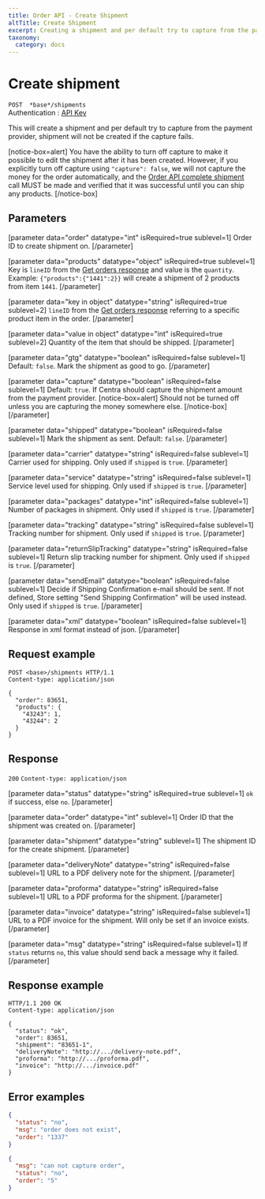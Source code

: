 ```yaml
---
title: Order API - Create Shipment
altTitle: Create Shipment
excerpt: Creating a shipment and per default try to capture from the payment provider
taxonomy:
  category: docs
---
```


# Create shipment

`POST  *base*/shipments`  
Authentication : [API Key](/api-references/api-intro#authentication)

This will create a shipment and per default try to capture from the payment provider, shipment will not be created if the capture fails.

[notice-box=alert]
You have the ability to turn off capture to make it possible to edit the shipment after it has been created. However, if you explicitly turn off capture using ``"capture": false``, we will not capture the money for the order automatically, and the [Order API complete shipment](/api-references/order-api/api-reference/complete-shipment) call MUST be made and verified that it was successful until you can ship any products.
[/notice-box]

## Parameters

[parameter data="order" datatype="int" isRequired=true sublevel=1]
Order ID to create shipment on.
[/parameter]

[parameter data="products" datatype="object" isRequired=true sublevel=1]
Key is ``lineID`` from the [Get orders response](/api-references/order-api/api-reference/get-orders#response) and value is the ``quantity``.
Example: ``{"products":{"1441":2}}`` will create a shipment of 2 products from item ``1441``.
[/parameter]

[parameter data="key in object" datatype="string" isRequired=true sublevel=2]
``lineID`` from the [Get orders response](/api-references/order-api/api-reference/get-orders#response) referring to a specific product item in the order.
[/parameter]

[parameter data="value in object" datatype="int" isRequired=true sublevel=2]
Quantity of the item that should be shipped.
[/parameter]

[parameter data="gtg" datatype="boolean" isRequired=false sublevel=1]
Default: ``false``. Mark the shipment as good to go.
[/parameter]

[parameter data="capture" datatype="boolean" isRequired=false sublevel=1]
Default: ``true``. If Centra should capture the shipment amount from the payment provider.
[notice-box=alert]
Should not be turned off unless you are capturing the money somewhere else.
[/notice-box]
[/parameter]

[parameter data="shipped" datatype="boolean" isRequired=false sublevel=1]
Mark the shipment as sent. Default: ``false``.
[/parameter]

[parameter data="carrier" datatype="string" isRequired=false sublevel=1]
Carrier used for shipping. Only used if ``shipped`` is ``true``.
[/parameter]

[parameter data="service" datatype="string" isRequired=false sublevel=1]
Service level used for shipping. Only used if ``shipped`` is ``true``.
[/parameter]

[parameter data="packages" datatype="int" isRequired=false sublevel=1]
Number of packages in shipment. Only used if ``shipped`` is ``true``.
[/parameter]

[parameter data="tracking" datatype="string" isRequired=false sublevel=1]
Tracking number for shipment. Only used if ``shipped`` is ``true``.
[/parameter]

[parameter data="returnSlipTracking" datatype="string" isRequired=false sublevel=1]
Return slip tracking number for shipment. Only used if ``shipped`` is ``true``.
[/parameter]

[parameter data="sendEmail" datatype="boolean" isRequired=false sublevel=1]
Decide if Shipping Confirmation e-mail should be sent. If not defined, Store setting "Send Shipping Confirmation" will be used instead. Only used if ``shipped`` is ``true``.
[/parameter]

[parameter data="xml" datatype="boolean" isRequired=false sublevel=1]
Response in xml format instead of json.
[/parameter]

## Request example

```http
POST <base>/shipments HTTP/1.1
Content-type: application/json

{
  "order": 83651,
  "products": {
    "43243": 1,
    "43244": 2
  }
}
```

<!--
```eval_rst
.. _create-shipment-response:
```
-->

## Response

`200` `Content-type: application/json`

[parameter data="status" datatype="string" isRequired=true sublevel=1]
``ok`` if success, else ``no``.
[/parameter]

[parameter data="order" datatype="int" sublevel=1]
Order ID that the shipment was created on.
[/parameter]

[parameter data="shipment" datatype="string" sublevel=1]
The shipment ID for the create shipment.
[/parameter]

[parameter data="deliveryNote" datatype="string" isRequired=false sublevel=1]
URL to a PDF delivery note for the shipment.
[/parameter]

[parameter data="proforma" datatype="string" isRequired=false sublevel=1]
URL to a PDF proforma for the shipment.
[/parameter]

[parameter data="invoice" datatype="string" isRequired=false sublevel=1]
URL to a PDF invoice for the shipment. Will only be set if an invoice exists.
[/parameter]

[parameter data="msg" datatype="string" isRequired=false sublevel=1]
If ``status`` returns ``no``, this value should send back a message why it failed.
[/parameter]

## Response example

```http
HTTP/1.1 200 OK
Content-type: application/json

{
  "status": "ok",
  "order": 83651,
  "shipment": "83651-1",
  "deliveryNote": "http://.../delivery-note.pdf",
  "proforma": "http://.../proforma.pdf",
  "invoice": "http://.../invoice.pdf"
}
```

## Error examples

```json
{
  "status": "no",
  "msg": "order does not exist",
  "order": "1337"
}
```

```json
{
  "msg": "can not capture order",
  "status": "no",
  "order": "5"
}
```
